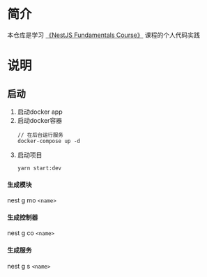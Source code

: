 # 简介

本仓库是学习 [《NestJS Fundamentals Course》](https://courses.nestjs.com/#overview) 课程的个人代码实践

# 说明

## 启动

1. 启动docker app
2. 启动docker容器
   ```shell
   // 在后台运行服务
   docker-compose up -d
   ```
3. 启动项目
   ```shell
   yarn start:dev
   ```


#### 生成模块

nest g mo `<name>`

#### 生成控制器

nest g co `<name>`

#### 生成服务

nest g s `<name>`
